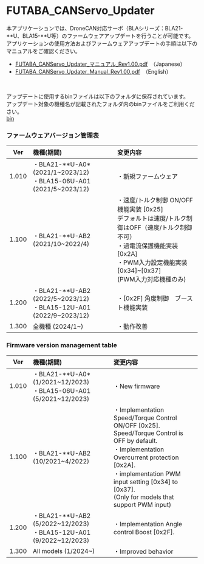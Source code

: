 # FUTABA_CANServo_Updater  

本アプリケーションでは、DroneCAN対応サーボ（BLAシリーズ：BLA21-**U、BLA15-**U等）のファームウェアアップデートを行うことが可能です。   
アプリケーションの使用方法およびファームウェアアップデートの手順は以下のマニュアルをご確認ください。
<br>
* [FUTABA_CANServo_Updater_マニュアル_Rev1.00.pdf](https://github.com/FutabaCorp/FUTABA_CANServo_Updater/blob/main/FUTABA_CANServo_Updater_%E3%83%9E%E3%83%8B%E3%83%A5%E3%82%A2%E3%83%AB_Rev1.00.pdf)　（Japanese）
* [FUTABA_CANServo_Updater_Manual_Rev1.00.pdf](https://github.com/FutabaCorp/FUTABA_CANServo_Updater/blob/main/FUTABA_CANServo_Updater_Manual_Rev1.00.pdf)　（English）
<br>

アップデートに使用するbinファイルは以下のフォルダに保存されています。  
アップデート対象の機種名が記載されたフォルダ内のbinファイルをご利用ください。
<br>
[bin](https://github.com/FutabaCorp/FUTABA_CANServo_Updater/tree/main/bin)
<br>

### ファームウェアバージョン管理表

| Ver | 機種(期間) | 変更内容 |
| :---: | :--- | :--- |
| 1.010 | ・BLA21-\*\*U-A0* (2021/1\~2023/12)<br>・BLA15-06U-A01 (2021/5\~2023/12) | ・新規ファームウェア |
| 1.100 | ・BLA21-\*\*U-AB2 (2021/10~2022/4) | ・速度/トルク制御 ON/OFF機能実装 [0x25]<br> デフォルトは速度/トルク制御はOFF（速度/トルク制御不可）<br>・過電流保護機能実装 [0x2A]<br>・PWM入力設定機能実装 [0x34]\~[0x37]<br>(PWM入力対応機種のみ) |
| 1.200 | ・BLA21-\*\*U-AB2 (2022/5\~2023/12)<br>・BLA15-12U-A01 (2022/9\~2023/12) | ・[0x2F] 角度制御　ブースト機能実装 |
| 1.300 | 全機種 (2024/1\~) | ・動作改善 |

### Firmware version management table

| Ver | 機種(期間) | 変更内容 |
| :---: | :--- | :--- |
| 1.010 | ・BLA21-\*\*U-A0* (1/2021\~12/2023)<br>・BLA15-06U-A01 (5/2021\~12/2023) | ・New firmware |
| 1.100 | ・BLA21-\*\*U-AB2 (10/2021~4/2022) | ・Implementation Speed/Torque Control ON/OFF [0x25].<br> Speed/Torque Control is OFF by default.<br>・Implementation Overcurrent protection [0x2A].<br>・implementation PWM input setting [0x34] to [0x37].<br>(Only for models that support PWM input) |
| 1.200 | ・BLA21-\*\*U-AB2 (5/2022\~12/2023)<br>・BLA15-12U-A01 (9/2022\~12/2023) | ・Implementation Angle control Boost [0x2F]. |
| 1.300 | All models (1/2024\~) | ・Improved behavior |
